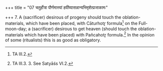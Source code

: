+++
title = "07 चतुर्होत्रा पौर्णमास्यां हवींष्यासन्नान्यभिमृशेत्प्रजाकामः"

+++
7. A (sacrificer) desirous of progeny should touch the oblation-materials, which have been placed, with Cāturhotr̥ formula[^1] on the Full-moon-day; a (sacrificer) desirous to get heaven (should touch the oblation-materials which have been placed) with Pañcahotr̥ formula.[^2] In the opinion of some (ritualists) this is as good as obligatory.  

[^1]: TA III.2.  

[^2]: TA III.3. 3. See Satyāśs VI.2.
